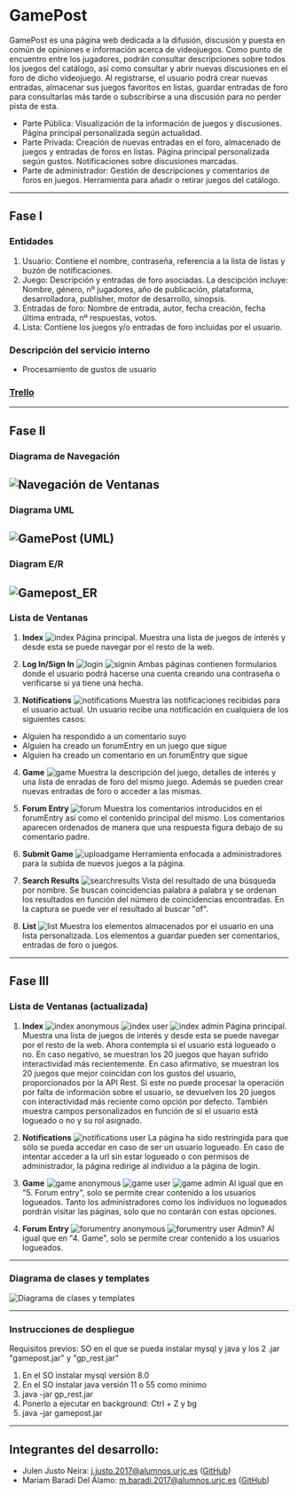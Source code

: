 # GamePost
GamePost es una página web dedicada a la difusión, discusión y puesta en común de opiniones e información acerca de videojuegos. Como punto de encuentro entre los jugadores, podrán consultar descripciones sobre todos los juegos del catálogo, así como consultar y abrir nuevas discusiones en el foro de dicho videojuego. Al registrarse, el usuario podrá crear nuevas entradas, almacenar sus juegos favoritos en listas, guardar entradas de foro para consultarlas más tarde o subscribirse a una discusión para no perder pista de esta.

- Parte Pública: Visualización de la información de juegos y discusiones. Página principal personalizada según actualidad.
- Parte Privada: Creación de nuevas entradas en el foro, almacenado de juegos y entradas de foros en listas. Página principal personalizada según gustos. Notificaciones sobre discusiones marcadas.
- Parte de administrador: Gestión de descripciones y comentarios de foros en juegos. Herramienta para añadir o retirar juegos del catálogo.
---
## Fase I
### Entidades
1. Usuario: Contiene el nombre, contraseña, referencia a la lista de listas y buzón de notificaciones.
2. Juego: Descripción y entradas de foro asociadas. La descipción incluye: Nombre, género, nº jugadores, año de publicación, plataforma, desarrolladora, publisher, motor de desarrollo, sinopsis.
5. Entradas de foro: Nombre de entrada, autor, fecha creación, fecha última entrada, nº respuestas, votos.
6. Lista: Contiene los juegos y/o entradas de foro incluidas por el usuario.

### Descripción del servicio interno

- Procesamiento de gustos de usuario

### [Trello](https://trello.com/b/XFN4E5ZO)

---
## Fase II

### Diagrama de Navegación
![Navegación de Ventanas](https://user-images.githubusercontent.com/43469859/111301196-32a44a00-8652-11eb-84f9-fe3fdc67334b.png)
---
### Diagrama UML
![GamePost (UML)](https://user-images.githubusercontent.com/43469859/111301614-b5c5a000-8652-11eb-8790-044fb03b5981.png)
---
### Diagram E/R
![Gamepost_ER](https://user-images.githubusercontent.com/43469859/111310324-40ab9800-865d-11eb-9c03-f577c8b2f9c4.png)
---
### Lista de Ventanas
1. **Index**
![index](https://user-images.githubusercontent.com/43469859/111305252-fd4e2b00-8656-11eb-84f1-1feb3f1ac3a3.png)
Página principal. Muestra una lista de juegos de interés y desde esta se puede navegar por el resto de la web.

2. **Log In/Sign In**
![login](https://user-images.githubusercontent.com/43469859/111305271-02ab7580-8657-11eb-871b-b30762010ece.png)
![signin](https://user-images.githubusercontent.com/43469859/111305283-06d79300-8657-11eb-9a81-3ad7ca892412.png)
Ambas páginas contienen formularios donde el usuario podrá hacerse una cuenta creando una contraseña o verificarse si ya tiene una hecha.

3. **Notifications**
![notifications](https://user-images.githubusercontent.com/43469859/111305297-0a6b1a00-8657-11eb-91af-8e6d9ce695aa.png)
Muestra las notificaciones recibidas para el usuario actual. Un usuario recibe una notificación en cualquiera de los siguientes casos:
  - Alguien ha respondido a un comentario suyo
  - Alguien ha creado un forumEntry en un juego que sigue
  - Alguien ha creado un comentario en un forumEntry que sigue

4. **Game**
![game](https://user-images.githubusercontent.com/43469859/111305306-0ccd7400-8657-11eb-8473-d1cf78d479a2.png)
Muestra la descripción del juego, detalles de interés y una lista de enradas de foro del mismo juego. 
Además se pueden crear nuevas entradas de foro o acceder a las mismas.

5. **Forum Entry**
![forum](https://user-images.githubusercontent.com/43469859/111305343-1a82f980-8657-11eb-80e9-29603c558173.png)
Muestra los comentarios introducidos en el forumEntry así como el contenido principal del mismo.
Los comentarios aparecen ordenados de manera que una respuesta figura debajo de su comentario padre.

6. **Submit Game**
![uploadgame](https://user-images.githubusercontent.com/43469859/111305325-12c35500-8657-11eb-85e7-e1615200324c.png)
Herramienta enfocada a administradores para la subida de nuevos juegos a la página.

7. **Search Results**
![searchresults](https://user-images.githubusercontent.com/43469859/111305333-1656dc00-8657-11eb-9159-9a354d47b28b.png)
Vista del resultado de una búsqueda por nombre. Se buscan coincidencias palabra a palabra y se ordenan los resultados en función del número de coincidencias encontradas.
En la captura se puede ver el resultado al buscar "of".

8. **List**
![list](https://user-images.githubusercontent.com/43469859/111305707-91b88d80-8657-11eb-8620-2e53719c15aa.png)
Muestra los elementos almacenados por el usuario en una lista personalizada. Los elementos a guardar pueden ser comentarios, entradas de foro o juegos.

---
## Fase III

### Lista de Ventanas (actualizada)
1. **Index**
![index anonymous](https://user-images.githubusercontent.com/43469886/115697452-dffe3200-a363-11eb-9078-13f7efd99416.png)
![index user](https://user-images.githubusercontent.com/43469886/115697696-12a82a80-a364-11eb-940c-4ab914d3ccd0.png)
![index admin](https://user-images.githubusercontent.com/43469886/115703132-08892a80-a36a-11eb-974d-73012eab0523.png)
Página principal. Muestra una lista de juegos de interés y desde esta se puede navegar por el resto de la web. 
Ahora contempla si el usuario está logueado o no. En caso negativo, se muestran los 20 juegos que hayan sufrido interactividad más recientemente. En caso afirmativo, se muestran los 20 juegos que mejor coincidan con los gustos del usuario, proporcionados por la API Rest. Si este no puede procesar la operación por falta de información sobre el usuario, se devuelven los 20 juegos con interactividad más reciente como opción por defecto. También muestra campos personalizados en función de si el usuario está logueado o no y su rol asignado. 

3. **Notifications**
![notifications user](https://user-images.githubusercontent.com/43469886/115700613-25702e80-a367-11eb-9b97-b1e1968f6f1b.png)
La página ha sido restringida para que sólo se pueda accedar en caso de ser un usuario logueado. En caso de intentar acceder a la url sin estar logueado o con permisos de administrador, la página redirige al individuo a la página de login.

4. **Game**
![game anonymous](https://user-images.githubusercontent.com/43469886/115702754-99133b00-a369-11eb-9228-bb457a593881.png)
![game user](https://user-images.githubusercontent.com/43469886/115702852-b516dc80-a369-11eb-8c8b-b15cafc5ea41.png)
![game admin](https://user-images.githubusercontent.com/43469886/115703082-f8714b00-a369-11eb-809e-665fbfc46d2d.png)
Al igual que en "5. Forum entry", solo se permite crear contenido a los usuarios logueados. Tanto los administradores como los individuos no logueados pordrán visitar las páginas, solo que no contarán con estas opciones.

5. **Forum Entry**
![forumentry anonymous](https://user-images.githubusercontent.com/43469886/115703282-3bcbb980-a36a-11eb-9d91-de2d909eae6b.png)
![forumentry user](https://user-images.githubusercontent.com/43469886/115703361-53a33d80-a36a-11eb-9d30-fe1913266d12.png)
Admin?
Al igual que en "4. Game", solo se permite crear contenido a los usuarios logueados.

---
### Diagrama de clases y templates
![Diagrama de clases y templates](https://user-images.githubusercontent.com/43469886/115966843-b6920180-a52f-11eb-9e02-0b5472a2e4dd.png)

---
### Instrucciones de despliegue
Requisitos previos: SO en el que se pueda instalar mysql y java y los 2 .jar "gamepost.jar" y "gp_rest.jar"
1. En el SO instalar mysql versión 8.0
2. En el SO instalar java versión 11 o 55 como mínimo
3. java -jar gp_rest.jar 
4. Ponerlo a ejecutar en background: Ctrl + Z y bg
5. java -jar gamepost.jar 
---
## Integrantes del desarrollo:
- Julen Justo Neira: [j.justo.2017@alumnos.urjc.es](mailto:j.justo.2017@alumnos.urjc.es) ([GitHub](https://github.com/JulenJus))
- Mariam Baradi Del Álamo: [m.baradi.2017@alumnos.urjc.es](mailto:m.baradi.2017@alumnos.urjc.es) ([GitHub](https://github.com/zuuhr))
